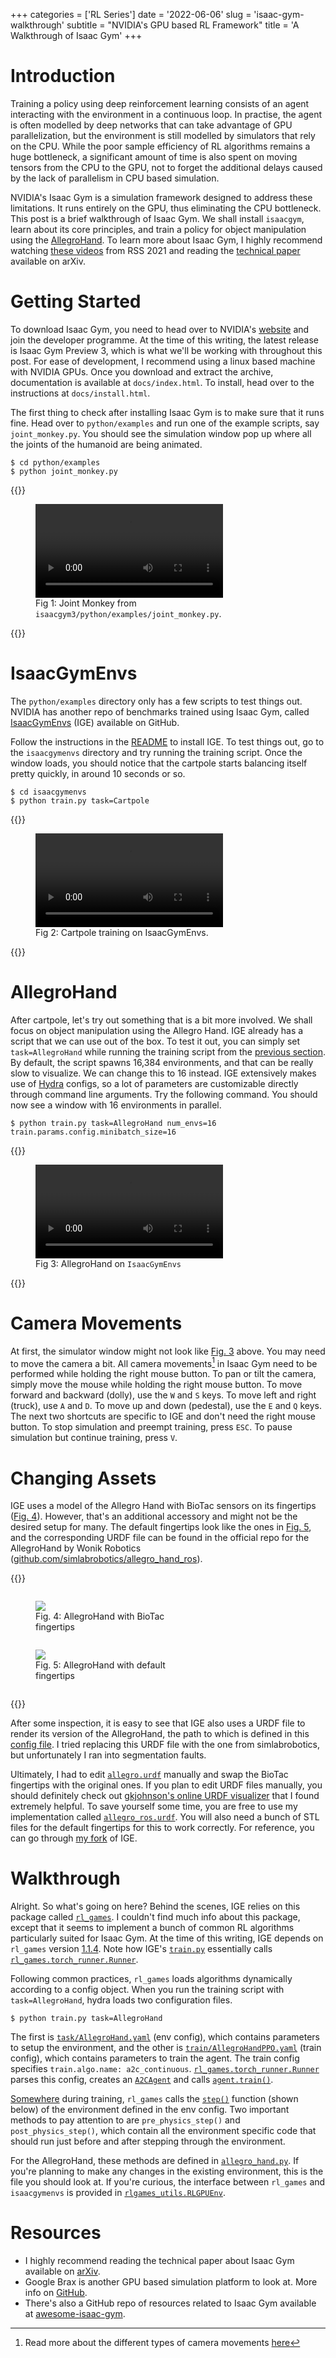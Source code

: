 +++
categories = ['RL Series']
date = '2022-06-06'
slug = 'isaac-gym-walkthrough'
subtitle = "NVIDIA's GPU based RL Framework"
title = 'A Walkthrough of Isaac Gym'
+++

# Introduction

Training a policy using deep reinforcement learning consists of an agent interacting with the
environment in a continuous loop. In practise, the agent is often modelled by deep networks that can
take advantage of GPU parallelization, but the environment is still modelled by simulators that rely
on the CPU. While the poor sample efficiency of RL algorithms remains a huge bottleneck, a
significant amount of time is also spent on moving tensors from the CPU to the GPU, not to forget
the additional delays caused by the lack of parallelism in CPU based simulation.

NVIDIA's Isaac Gym is a simulation framework designed to address these limitations. It runs entirely
on the GPU, thus eliminating the CPU bottleneck. This post is a brief walkthrough of Isaac Gym. We
shall install `isaacgym`, learn about its core principles, and train a policy for object
manipulation using the [AllegroHand](http://wiki.ros.org/Robots/AllegroHand). To learn more about
Isaac Gym, I highly recommend watching
[these videos](https://www.youtube.com/playlist?list=PL-tHNF2x8sTZcoEGru_evvkQs6JxE99pE) from RSS
2021 and reading the [technical paper](https://arxiv.org/abs/2108.10470) available on arXiv.

# Getting Started

To download Isaac Gym, you need to head over to NVIDIA's
[website](https://developer.nvidia.com/isaac-gym) and join the developer programme. At the time of
this writing, the latest release is Isaac Gym Preview 3, which is what we'll be working with
throughout this post. For ease of development, I recommend using a linux based machine with NVIDIA
GPUs. Once you download and extract the archive, documentation is available at `docs/index.html`. To
install, head over to the instructions at `docs/install.html`.

The first thing to check after installing Isaac Gym is to make sure that it runs fine. Head over to
`python/examples` and run one of the example scripts, say `joint_monkey.py`. You should see the
simulation window pop up where all the joints of the humanoid are being animated.

```console
$ cd python/examples
$ python joint_monkey.py
```

{{<rawhtml>}}

<figure>
<video src="https://i.imgur.com/oYO0WVa.mp4" controls autoplay loop></video>
<figcaption>Fig 1: Joint Monkey from <code>isaacgym3/python/examples/joint_monkey.py</code>.</figcaption>
</figure>

{{</rawhtml>}}

# IsaacGymEnvs

The `python/examples` directory only has a few scripts to test things out. NVIDIA has another repo
of benchmarks trained using Isaac Gym, called
[IsaacGymEnvs](https://github.com/NVIDIA-Omniverse/IsaacGymEnvs) (IGE) available on GitHub.

Follow the instructions in the
[README](https://github.com/NVIDIA-Omniverse/IsaacGymEnvs/blob/main/README.md) to install IGE. To
test things out, go to the `isaacgymenvs` directory and try running the training script. Once the
window loads, you should notice that the cartpole starts balancing itself pretty quickly, in around
10 seconds or so.

```console
$ cd isaacgymenvs
$ python train.py task=Cartpole
```

{{<rawhtml>}}

<figure>
<video src="https://i.imgur.com/xXvl0bw.mp4" controls autoplay loop></video>
<figcaption>Fig 2: Cartpole training on IsaacGymEnvs.</figcaption>
</figure>

{{</rawhtml>}}

# AllegroHand

After cartpole, let's try out something that is a bit more involved. We shall focus on object
manipulation using the Allegro Hand. IGE already has a script that we can use out of the box. To
test it out, you can simply set `task=AllegroHand` while running the training script from the
[previous section](#isaacgymenvs). By default, the script spawns 16,384 environments, and that can
be really slow to visualize. We can change this to 16 instead. IGE extensively makes use of
[Hydra](https://hydra.cc/) configs, so a lot of parameters are customizable directly through command
line arguments. Try the following command. You should now see a window with 16 environments in
parallel.

```console
$ python train.py task=AllegroHand num_envs=16 train.params.config.minibatch_size=16
```

{{<rawhtml>}}

<figure id="fig-3">
<video src="https://i.imgur.com/wJ4OZzE.mp4" controls autoplay loop></video>
<figcaption>Fig 3: AllegroHand on <code>IsaacGymEnvs</code></figcaption>
</figure>

{{</rawhtml>}}

# Camera Movements

At first, the simulator window might not look like [Fig. 3](#fig-3) above. You may need to move the
camera a bit. All camera movements[^camera] in Isaac Gym need to be performed while holding the
right mouse button. To pan or tilt the camera, simply move the mouse while holding the right mouse
button. To move forward and backward (dolly), use the `W` and `S` keys. To move left and right
(truck), use `A` and `D`. To move up and down (pedestal), use the `E` and `Q` keys. The next two
shortcuts are specific to IGE and don't need the right mouse button. To stop simulation and preempt
training, press `ESC`. To pause simulation but continue training, press `V`.

[^camera]:
    Read more about the different types of camera movements
    [here](https://blog.storyblocks.com/video-tutorials/7-basic-camera-movements/)

# Changing Assets

IGE uses a model of the Allegro Hand with BioTac sensors on its fingertips ([Fig. 4](#fig-4)).
However, that's an additional accessory and might not be the desired setup for many. The default
fingertips look like the ones in [Fig. 5](#fig-5), and the corresponding URDF file can be found in
the official repo for the AllegroHand by Wonik Robotics
([github.com/simlabrobotics/allegro_hand_ros](https://github.com/simlabrobotics/allegro_hand_ros/blob/296ef6bae4b535ffb91420237cdc8a87f6e9f6df/allegro_hand_description/allegro_hand_description_right.urdf)).

{{<centerwrap>}}

<figure id="fig-4" style="display: inline-block; width: 49%">
<img src="https://i.imgur.com/GArxscp.png">
<figcaption>Fig. 4: AllegroHand with BioTac fingertips</figcaption>
</figure>
<figure id="fig-5" style="display: inline-block; width: 49%">
<img src="https://i.imgur.com/nMLoTll.png">
<figcaption>Fig. 5: AllegroHand with default fingertips</figcaption>
</figure>

{{</centerwrap>}}

After some inspection, it is easy to see that IGE also uses a URDF file to render its version of the
AllegroHand, the path to which is defined in this
[config file](https://github.com/NVIDIA-Omniverse/IsaacGymEnvs/blob/9656bac7e59b96382d2c5040b90d2ea5c227d56d/isaacgymenvs/cfg/task/AllegroHand.yaml#L56).
I tried replacing this URDF file with the one from simlabrobotics, but unfortunately I ran into
segmentation faults.

Ultimately, I had to edit
[`allegro.urdf`](https://github.com/NVIDIA-Omniverse/IsaacGymEnvs/blob/9656bac7e59b96382d2c5040b90d2ea5c227d56d/assets/urdf/kuka_allegro_description/allegro.urdf)
manually and swap the BioTac fingertips with the original ones. If you plan to edit URDF files
manually, you should definitely check out
[gkjohnson's online URDF visualizer](https://gkjohnson.github.io/urdf-loaders/javascript/example/bundle/)
that I found extremely helpful. To save yourself some time, you are free to use my implementation
called
[`allegro_ros.urdf`](https://github.com/nikhilweee/IsaacGymEnvs/blob/8de08db401b83bb887ca07dfa74a4da27190c303/assets/urdf/kuka_allegro_description/allegro_ros.urdf).
You will also need a bunch of STL files for the default fingertips for this to work correctly. For
reference, you can go through [my fork](https://github.com/nikhilweee/IsaacGymEnvs/tree/allegro-ros)
of IGE.

# Walkthrough

Alright. So what's going on here? Behind the scenes, IGE relies on this package called
[`rl_games`](https://github.com/Denys88/rl_games). I couldn't find much info about this package,
except that it seems to implement a bunch of common RL algorithms particularly suited for Isaac Gym.
At the time of this writing, IGE depends on `rl_games` version
[1.1.4](https://github.com/Denys88/rl_games/tree/02c6a2127c76342e21d07f01a8793caba957394a). Note how
IGE's
[`train.py`](https://github.com/NVIDIA-Omniverse/IsaacGymEnvs/blob/9656bac7e59b96382d2c5040b90d2ea5c227d56d/isaacgymenvs/train.py)
essentially calls
[`rl_games.torch_runner.Runner`](https://github.com/Denys88/rl_games/blob/02c6a2127c76342e21d07f01a8793caba957394a/rl_games/torch_runner.py#L20-L146).

Following common practices, `rl_games` loads algorithms dynamically according to a config object.
When you run the training script with `task=AllegroHand`, hydra loads two configuration files.

```console
$ python train.py task=AllegroHand
```

The first is
[`task/AllegroHand.yaml`](https://github.com/NVIDIA-Omniverse/IsaacGymEnvs/blob/9656bac7e59b96382d2c5040b90d2ea5c227d56d/isaacgymenvs/cfg/task/AllegroHand.yaml)
(env config), which contains parameters to setup the environment, and the other is
[`train/AllegroHandPPO.yaml`](https://github.com/NVIDIA-Omniverse/IsaacGymEnvs/blob/9656bac7e59b96382d2c5040b90d2ea5c227d56d/isaacgymenvs/cfg/train/AllegroHandPPO.yaml)
(train config), which contains parameters to train the agent. The train config specifies
`train.algo.name: a2c_continuous`.
[`rl_games.torch_runner.Runner`](https://github.com/Denys88/rl_games/blob/02c6a2127c76342e21d07f01a8793caba957394a/rl_games/torch_runner.py#L20-L146)
parses this config, creates an
[`A2CAgent`](https://github.com/Denys88/rl_games/blob/02c6a2127c76342e21d07f01a8793caba957394a/rl_games/algos_torch/a2c_continuous.py#L16-L180)
and calls
[`agent.train()`](https://github.com/Denys88/rl_games/blob/02c6a2127c76342e21d07f01a8793caba957394a/rl_games/common/a2c_common.py#L1136).

[Somewhere](https://github.com/Denys88/rl_games/blob/02c6a2127c76342e21d07f01a8793caba957394a/rl_games/common/a2c_common.py#L444)
during training, `rl_games` calls the
[`step()`](https://github.com/NVIDIA-Omniverse/IsaacGymEnvs/blob/9656bac7e59b96382d2c5040b90d2ea5c227d56d/isaacgymenvs/tasks/base/vec_task.py#L292-L337)
function (shown below) of the environment defined in the env config. Two important methods to pay
attention to are `pre_physics_step()` and `post_physics_step()`, which contain all the environment
specific code that should run just before and after stepping through the environment.

For the AllegroHand, these methods are defined in
[`allegro_hand.py`](https://github.com/NVIDIA-Omniverse/IsaacGymEnvs/blob/9656bac7e59b96382d2c5040b90d2ea5c227d56d/isaacgymenvs/tasks/allegro_hand.py).
If you're planning to make any changes in the existing environment, this is the file you should look
at. If you're curious, the interface between `rl_games` and `isaacgymenvs` is provided in
[`rlgames_utils.RLGPUEnv`](https://github.com/NVIDIA-Omniverse/IsaacGymEnvs/blob/9656bac7e59b96382d2c5040b90d2ea5c227d56d/isaacgymenvs/utils/rlgames_utils.py#L157-L186).

# Resources

- I highly recommend reading the technical paper about Isaac Gym available on
  [arXiv](https://arxiv.org/abs/2108.10470).
- Google Brax is another GPU based simulation platform to look at. More info on
  [GitHub](https://github.com/google/brax).
- There's also a GitHub repo of resources related to Isaac Gym available at
  [awesome-isaac-gym](https://github.com/wangcongrobot/awesome-isaac-gym).
